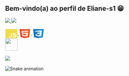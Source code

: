 ## Bem-vindo(a) ao perfil de Eliane-s1 😁

 <div>
   <a href="https://github.com/eliane-s1">
   <img height="180em" src="https://github-readme-stats.vercel.app/api?username=eliane-s1&show_icons=true&theme=tokyonight&include_all_commits=true&count_private=true"/>
   <img height="180em" src="https://github-readme-stats.vercel.app/api/top-langs/?username=eliane-s1&layout=compact&langs_count=6&theme=tokyonight"/>

</div>
<div style="display: inline_block"><br>
  <img align="center" alt="Js" height="30" width="40" src="https://raw.githubusercontent.com/devicons/devicon/master/icons/javascript/javascript-plain.svg">
  <img align="center" alt="HTML" height="30" width="40" src="https://raw.githubusercontent.com/devicons/devicon/master/icons/html5/html5-original.svg">
  <img align="center" alt="CSS" height="30" width="40" src="https://raw.githubusercontent.com/devicons/devicon/master/icons/css3/css3-original.svg">
</div>

 <img loading="lazy" src="https://cdn.jsdelivr.net/gh/devicons/devicon/icons/python/python-original.svg" width="40" height="40"/> 
 <br>
 
<div> 
  
 <a href="https://www.linkedin.com/in/eliane-sousa-8a72a211b" target="_blank"><img src="https://img.shields.io/badge/-LinkedIn-%230077B5?style=for-the-badge&logo=linkedin&logoColor=white" target="_blank"></a> 
 
   ![Snake animation](https://github.com/eliane-s1/eliane-s1/blob/output/github-contribution-grid-snake.svg)

</div>

